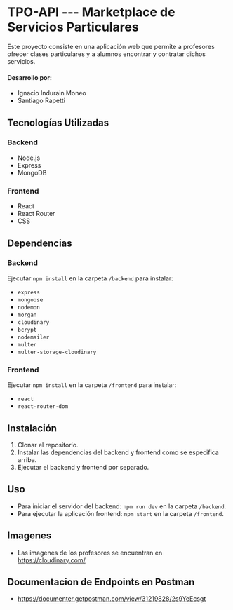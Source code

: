 # TPO-API --- Marketplace de Servicios Particulares

Este proyecto consiste en una aplicación web que permite a profesores ofrecer clases particulares y a alumnos encontrar y contratar dichos servicios.

#### Desarrollo por:

- Ignacio Indurain Moneo
- Santiago Rapetti

## Tecnologías Utilizadas

### Backend

- Node.js
- Express
- MongoDB

### Frontend

- React
- React Router
- CSS

## Dependencias

### Backend

Ejecutar `npm install` en la carpeta `/backend` para instalar:

- `express`
- `mongoose`
- `nodemon`
- `morgan`
- `cloudinary`
- `bcrypt`
- `nodemailer`
- `multer`
- `multer-storage-cloudinary`

### Frontend

Ejecutar `npm install` en la carpeta `/frontend` para instalar:

- `react`
- `react-router-dom`

## Instalación

1. Clonar el repositorio.
2. Instalar las dependencias del backend y frontend como se especifica arriba.
3. Ejecutar el backend y frontend por separado.

## Uso

- Para iniciar el servidor del backend: `npm run dev` en la carpeta `/backend`.
- Para ejecutar la aplicación frontend: `npm start` en la carpeta `/frontend`.

## Imagenes

- Las imagenes de los profesores se encuentran en https://cloudinary.com/

## Documentacion de Endpoints en Postman

- https://documenter.getpostman.com/view/31219828/2s9YeEcsgt
